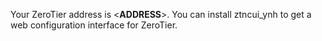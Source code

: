 Your ZeroTier address is <__ADDRESS__>.
You can install ztncui_ynh to get a web configuration interface for ZeroTier.
